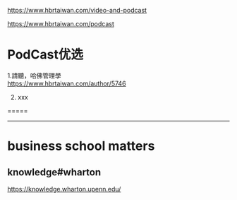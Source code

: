 https://www.hbrtaiwan.com/video-and-podcast    


https://www.hbrtaiwan.com/podcast     



#  PodCast优选     

1.請聽，哈佛管理學      
https://www.hbrtaiwan.com/author/5746              


2. xxx    




=====

--------
#   business school matters    
##  knowledge#wharton
https://knowledge.wharton.upenn.edu/          
